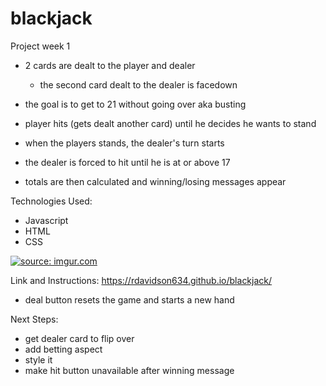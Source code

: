 # blackjack
Project week 1
- 2 cards are dealt to the player and dealer
    - the second card dealt to the dealer is facedown

- the goal is to get to 21 without going over aka busting

- player hits (gets dealt another card) until he decides he wants to stand
- when the players stands, the dealer's turn starts 
- the dealer is forced to hit until he is at or above 17
- totals are then calculated and winning/losing messages appear 

Technologies Used:
- Javascript 
- HTML
- CSS




<a href="https://imgur.com/y608YA9"><img src="https://i.imgur.com/y608YA9.png" title="source: imgur.com" /></a>







Link and Instructions:
https://rdavidson634.github.io/blackjack/
- deal button resets the game and starts a new hand 


Next Steps:
- get dealer card to flip over
- add betting aspect 
- style it 
- make hit button unavailable after winning message 